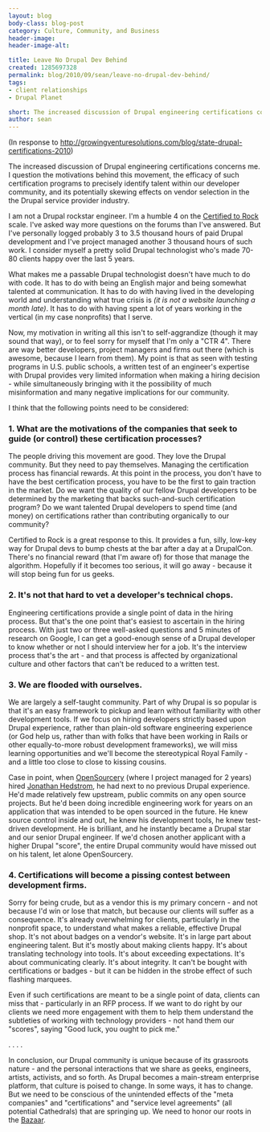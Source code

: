 ```yaml
---
layout: blog
body-class: blog-post
category: Culture, Community, and Business
header-image:
header-image-alt:

title: Leave No Drupal Dev Behind
created: 1285697328
permalink: blog/2010/09/sean/leave-no-drupal-dev-behind/
tags:
- client relationships
- Drupal Planet

short: The increased discussion of Drupal engineering certifications concerns me.
author: sean
---
```

(In response to http://growingventuresolutions.com/blog/state-drupal-certifications-2010)

The increased discussion of Drupal engineering certifications concerns me. I question the motivations behind this movement, the efficacy of such certification programs to precisely identify talent within our developer community, and its potentially skewing effects on vendor selection in the the Drupal service provider industry.

I am not a Drupal rockstar engineer. I'm a humble 4 on the <a href="http://certifiedtorock.com/" target="_blank">Certified to Rock</a> scale. I've asked way more questions on the forums than I've answered. But I've personally logged probably 3 to 3.5 thousand hours of paid Drupal development and I've project managed another 3 thousand hours of such work. I consider myself a pretty solid Drupal technologist who's made 70-80 clients happy over the last 5 years.

What makes me a passable Drupal technologist doesn't have much to do with code. It has to do with being an English major and being somewhat talented at communication. It has to do with having lived in the developing world and understanding what true crisis is <i>(it is not a website launching a month late)</i>. It has to do with having spent a lot of years working in the vertical (in my case nonprofits) that I serve.

Now, my motivation in writing all this isn't to self-aggrandize (though it may sound that way), or to feel sorry for myself that I'm only a "CTR 4". There are way better developers, project managers and firms out there (which is awesome, because I learn from them). My point is that as seen with testing programs in U.S. public schools, a written test of an engineer's expertise with Drupal provides very limited information when making a hiring decision - while simultaneously bringing with it the possibility of much misinformation and many negative implications for our community.

I think that the following points need to be considered:

<h3>1. What are the motivations of the companies that seek to guide (or control) these certification processes?</h3>

The people driving this movement are good. They love the Drupal community. But they need to pay themselves. Managing the certification process has financial rewards. At this point in the process, you don't have to have the best certification process, you have to be the first to gain traction in the market. Do we want the quality of our fellow Drupal developers to be determined by the marketing that backs such-and-such certification program? Do we want talented Drupal developers to spend time (and money) on certifications rather than contributing organically to our community?

Certified to Rock is a great response to this. It provides a fun, silly, low-key way for Drupal devs to bump chests at the bar after a day at a DrupalCon. There's no financial reward (that I'm aware of) for those that manage the algorithm. Hopefully if it becomes too serious, it will go away - because it will stop being fun for us geeks.

<h3>2. It's not that hard to vet a developer's technical chops.</h3>

Engineering certifications provide a single point of data in the hiring process. But that's the one point that's easiest to ascertain in the hiring process. With just two or three well-asked questions and 5 minutes of research on Google, I can get a good-enough sense of a Drupal developer to know whether or not I should interview her for a job. It's the interview process that's the art - and that process is affected by organizational culture and other factors that can't be reduced to a written test.

<h3>3. We are flooded with ourselves.</h3>

We are largely a self-taught community. Part of why Drupal is so popular is that it's an easy framework to pickup and learn without familiarity with other development tools. If we focus on hiring developers strictly based upon Drupal experience, rather than plain-old software engineering experience (or God help us, rather than with folks that have been working in Rails or other equally-to-more robust development frameworks), we will miss learning opportunities and we'll become the stereotypical Royal Family - and a little too close to close to kissing cousins.

Case in point, when <a href="http://opensourcery.com" target="_blank">OpenSourcery</a> (where I project managed for 2 years) hired <a href="http://drupal.org/users/jhedstrom" target="_blank">Jonathan Hedstrom</a>, he had next to no previous Drupal experience. He'd made relatively few upstream, public commits on any open source projects. But he'd been doing incredible engineering work for years on an application that was intended to be open sourced in the future. He knew source control inside and out, he knew his development tools, he knew test-driven development. He is brilliant, and he instantly became a Drupal star and our senior Drupal engineer. If we'd chosen another applicant with a higher Drupal "score", the entire Drupal community would have missed out on his talent, let alone OpenSourcery.

<h3>4. Certifications will become a pissing contest between development firms.</h3>

Sorry for being crude, but as a vendor this is my primary concern - and not because I'd win or lose that match, but because our clients will suffer as a consequence. It's already overwhelming for clients, particularly in the nonprofit space, to understand what makes a reliable, effective Drupal shop. It's not about badges on a vendor's website. It's in large part about engineering talent. But it's mostly about making clients happy. It's about translating technology into tools. It's about exceeding expectations. It's about communicating clearly. It's about integrity. It can't be bought with certifications or badges - but it can be hidden in the strobe effect of such flashing marquees.

Even if such certifications are meant to be a single point of data, clients can miss that - particularly in an RFP process. If we want to do right by our clients we need more engagement with them to help them understand the subtleties of working with technology providers - not hand them our "scores", saying "Good luck, you ought to pick me."

. . . .

In conclusion, our Drupal community is unique because of its grassroots nature - and the personal interactions that we share as geeks, engineers, artists, activists, and so forth. As Drupal becomes a main-stream enterprise platform, that culture is poised to change. In some ways, it has to change. But we need to be conscious of the unintended effects of the "meta companies" and "certifications" and "service level agreements" (all potential Cathedrals) that are springing up. We need to honor our roots in the <a href="http://en.wikipedia.org/wiki/The_Cathedral_and_the_Bazaar" target="_blank">Bazaar</a>.
